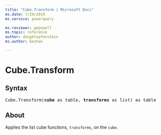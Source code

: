 ```yaml
---
title: "Cube.Transform | Microsoft Docs"
ms.date: 7/29/2019
ms.service: powerquery

ms.reviewer: gepopell
ms.topic: reference
author: dougklopfenstein
ms.author: bezhan

---
```

# Cube.Transform

## Syntax

<pre>
Cube.Transform(<b>cube</b> as table, <b>transforms</b> as list) as table
</pre>

## About
Applies the list cube functions, `transforms`, on the `cube`.

